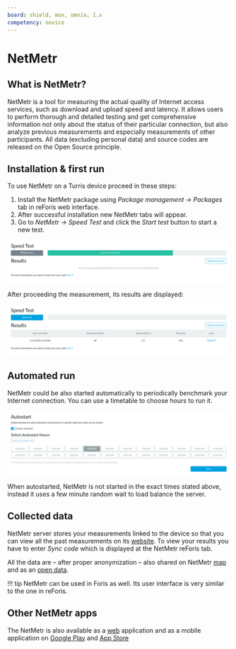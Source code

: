 ```yaml
---
board: shield, mox, omnia, 1.x
competency: novice
---
```

# NetMetr

## What is NetMetr?

NetMetr is a tool for measuring the actual quality of Internet access services,
such as download and upload speed and latency. It allows users to perform
thorough and detailed testing and get comprehensive information not only about
the status of their particular connection, but also analyze previous
measurements and especially measurements of other participants. All data
(excluding personal data) and source codes are released on the Open Source
principle.

## Installation & first run

To use NetMetr on a Turris device proceed in these steps:

1. Install the NetMetr package using _Package management → Packages_ tab in
   reForis web interface.
2. After successful installation new NetMetr tabs will appear.
3. Go to _NetMetr → Speed Test_ and click the _Start test_ button to start
   a new test.

![NetMetr Speed Test](netmetr-speedtest.png)

After proceeding the measurement, its results are displayed:

![NetMetr measurement results](netmetr-results.png)

## Automated run

NetMetr could be also started automatically to periodically benchmark your
Internet connection. You can use a timetable to choose hours to run it.

![NetMetr Timetable](netmetr-autostart.png)

When autostarted, NetMetr is not started in the exact times stated above,
instead it uses a few minute random wait to load balance the server.

## Collected data

NetMetr server stores your measurements linked to the device so that you can
view all the past measurements on its [website](https://www.netmetr.cz/en/my.html).
To view your results you have to enter *Sync code* which is displayed at
the NetMetr reForis tab.

All the data are – after proper anonymization – also shared on NetMetr
[map](https://www.netmetr.cz/en/map.html) and as an
[open data](https://www.netmetr.cz/en/open-data.html).

!!! tip
    NetMetr can be used in Foris as well. Its user interface is very similar
    to the one in reForis.

## Other NetMetr apps

The NetMetr is also available as a [web](https://www.netmetr.cz/en/test.html)
application and as a mobile application on
[Google Play](https://play.google.com/store/apps/details?id=cz.nic.netmetr)
and [App Store](https://apps.apple.com/cz/app/netmetr/id946478662)
